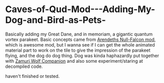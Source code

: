 # Caves-of-Qud-Mod---Adding-My-Dog-and-Bird-as-Pets-
Basically adding my Great Dane, and in memoriam, a gigantic quantum vortex parakeet.
Basic concepts came from [Arendeths Null-Falcon mod](https://steamcommunity.com/sharedfiles/filedetails/?id=2626636825), which is awesome mod, but I wanna see if I can get the whole animated material part to work on the tile to give the impression of the parakeet flying, and the dog do dog thing.  Dog was kinda haphazardly put together with [Zamuri Wolf Companion](https://steamcommunity.com/workshop/browse/?appid=333640&searchtext=zamuri&childpublishedfileid=0&browsesort=textsearch&section=items&created_date_range_filter_start=0&created_date_range_filter_end=0&updated_date_range_filter_start=0&updated_date_range_filter_end=0) and also some experiment/staring at decompiled code.

haven't finished or tested.
